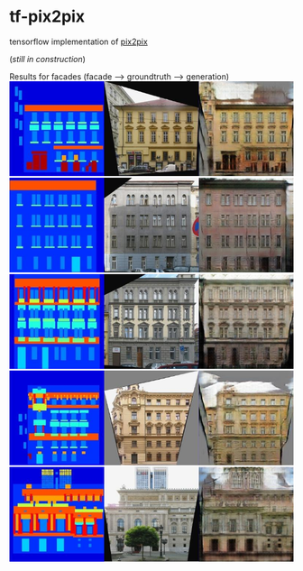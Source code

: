 # tf-pix2pix

tensorflow implementation of [pix2pix](https://github.com/phillipi/pix2pix)

(*still in construction*)

Results for facades (facade --> groundtruth --> generation)
![](samples/sample_8000_0.jpg)
![](samples/sample_8000_2.jpg)
![](samples/sample_8000_6.jpg)
![](samples/sample_8000_7.jpg)
![](samples/sample_8000_8.jpg)
